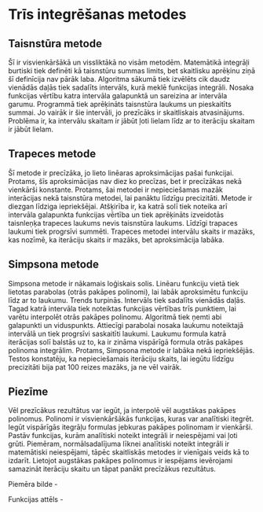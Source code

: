 # Trīs integrēšanas metodes

## Taisnstūra metode
Šī ir visvienkāršākā un vissliktākā no visām metodēm. Matemātikā integrāļi burtiski tiek definēti kā taisnstūru summas limits, bet skaitlisku aprēķinu ziņā šī definīcija nav pārāk laba. Algoritma sākumā tiek izvēlēts cik daudz vienādās daļās tiek sadalīts intervāls, kurā meklē funkcijas integrāli. Nosaka funkcijas vērtību katra intervāla galapunktā un sareizina ar intervāla garumu. Programmā tiek aprēķināts taisnstūra laukums un pieskaitīts summai. Jo vairāk ir šie intervāli, jo prezīcāks ir skaitliskais atvasinājums. Problēma ir, ka intervālu skaitam ir jābūt ļoti lielam līdz ar to iterāciju skaitam ir jābūt lielam.
## Trapeces metode
Šī metode ir precīzāka, jo lieto linēaras aproksimācijas pašai funkcijai. Protams, šīs aproksimācijas nav diez ko precīzas, bet ir precīzākas nekā vienkārši konstante. Protams, šai metodei ir nepieciešamas mazāk interācijas nekā taisnstūra metodei, lai panāktu līdzīgu precizitāti. Metode ir diezgan līdziga iepriekšējai. Atšķirība ir, ka katrā solī tiek noteika arī intervāla galapunkta funkcijas vērtība un tiek aprēķināts izveidotās taisnleņķa trapeces laukums nevis taisnstūra laukums. Līdzīgi trapaces laukumi tiek progrsīvi summēti. Trapeces metodei intervālu skaits ir mazāks, kas nozīmē, ka iterāciju skaits ir mazāks, bet aproksimācija labāka.
## Simpsona metode
Simpsona metode ir nākamais loģiskais solis. Linēaru funkciju vietā tiek lietotas parabolas (otrās pakāpes polinomi), lai labāk aproksimētu funkciju līdz ar to laukumu. Trends turpinās. Intervāls tiek sadalīts vienādās daļās. Tagad katrā intervāla tiek noteiktas funkcijas vērtības trīs punktiem, lai varētu interpolēt otrās pakāpes polinomu. Algoritmā tiek ņemti abi galapunkti un viduspunkts. Attiecīgi parabolai nosaka laukumu noteiktajā intervālā un tiek progrsīvi saskaitīti laukumi. Laukumu formula katrā iterācijas solī balstās uz to, ka ir zināma vispārīgā formula otrās pakāpes polinoma integrālim. Protams, Simpsona metode ir labāka nekā iepriekšējās. Testos konstatēju, ka nepieciešamais iterāciju skaits, lai iegūtu līdzīgu precizitāti bija pat 100 reizes mazāks, ja ne vēl vairāk.
## Piezīme
Vēl prezīcākus rezultātus var iegūt, ja interpolē vēl augstākas pakāpes polinomus. Polinomi ir visvienkāršākās funkcijas, kuras var analītiski itegrēt. Iegūt vispārīgās itegrāļu formulas jebkuras pakāpes polinomam ir vienkārši. Pastāv funkcijas, kurām analītiski noteikt integrāli ir neiespējami vai ļoti grūti. Piemēram, normālsadalījuma līknei analītiski noteikt integrāli ir matemātiski neiespējami, tāpēc skaitliskās metodes ir vienīgais veids kā to izdarīt. Lietojot augstākas pakāpes polinomus ir iespējams ievērojami samazināt iterāciju skaitu un tāpat panākt precīzākus rezultātus.

Piemēra bilde - 

Funkcijas attēls - 
